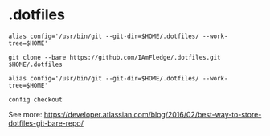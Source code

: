# .dotfiles

`alias config='/usr/bin/git --git-dir=$HOME/.dotfiles/ --work-tree=$HOME'`

`git clone --bare https://github.com/IAmFledge/.dotfiles.git $HOME/.dotfiles`

`alias config='/usr/bin/git --git-dir=$HOME/.dotfiles/ --work-tree=$HOME'`

`config checkout`

See more: https://developer.atlassian.com/blog/2016/02/best-way-to-store-dotfiles-git-bare-repo/
